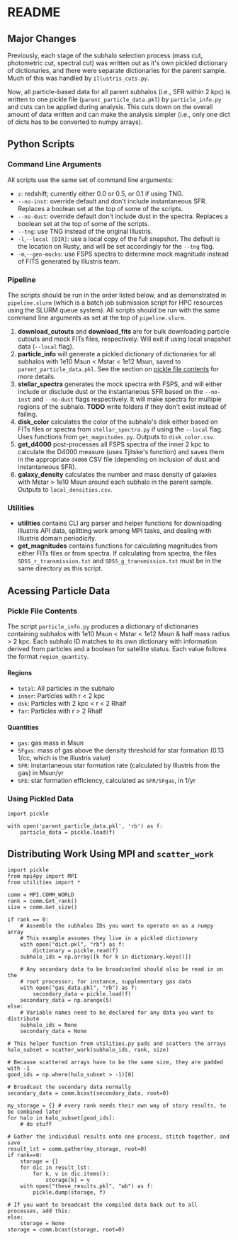 # README

## Major Changes
Previously, each stage of the subhalo selection process (mass cut, photometric cut, spectral cut) was written out as it's own pickled dictionary of dictionaries, and there were separate dictionaries for the parent sample. Much of this was handled by `illustris_cuts.py`.

Now¸ all particle-based data for all parent subhalos (i.e., SFR within 2 kpc) is written to one pickle file (`parent_particle_data.pkl`) by `particle_info.py` and cuts can be applied during analysis. This cuts down on the overall amount of data written and can make the analysis simpler (i.e., only one dict of dicts has to be converted to numpy arrays).

## Python Scripts
### Command Line Arguments
All scripts use the same set of command line arguments:

+ `z`: redshift; currently either 0.0 or 0.5, or 0.1 if using TNG.
+ `--no-inst`: override default and don't include instantaneous SFR. Replaces a boolean set at the top of some of the scripts.
+ `--no-dust`: override default don't include dust in the spectra. Replaces a boolean set at the top of some of the scripts.
+ `--tng`: use TNG instead of the original Illustris.
+ `-l`,`--local [DIR]`: use a local copy of the full snapshot. The default is the location on Rusty, and will be set accordingly for the `--tng` flag.
+ `-m`,`--gen-mocks`: use FSPS spectra to determine mock magnitude instead of FITS generated by Illustris team.

### Pipeline
The scripts should be run in the order listed below, and as demonstrated in `pipeline.slurm` (which is a batch job submission script for HPC resources using the SLURM queue system). All scripts should be run with the same command line arguments as set at the top of `pipeline.slurm`.
1. **download_cutouts** and **download_fits** are for bulk downloading particle cutouts and mock FITs files, respectively. Will exit if using local snapshot data (`--local` flag).
2. **particle_info** will generate a pickled dictionary of dictionaries for all subhalos with 1e10 Msun &lt; Mstar &lt; 1e12 Msun, saved to `parent_particle_data.pkl`. See the section on [pickle file contents](#datacontents) for more details.
3. **stellar_spectra** generates the mock spectra with FSPS, and will either include or disclude dust or the instantaneous SFR based on the `--no-inst` and `--no-dust` flags respectively. It will make spectra for multiple regions of the subhalo. **TODO** write folders if they don't exist instead of failing.
4. **disk_color** calculates the color of the subhalo's disk either based on FITs files or spectra from `stellar_spectra.py` if using the `--local` flag. Uses functions from `get_magnitudes.py`. Outputs to `disk_color.csv`.
5. **get_d4000** post-processes all FSPS spectra of the inner 2 kpc to calculate the D4000 measure (uses Tjitske's function) and saves them in the appropriate `d4000` CSV file (depending on inclusion of dust and instantaneous SFR).
6. **galaxy_density** calculates the number and mass density of galaxies with Mstar &gt; 1e10 Msun around each subhalo in the parent sample. Outputs to `local_densities.csv`.

### Utilities
- **utilities** contains CLI arg parser and helper functions for downloading Illustris API data, splitting work among MPI tasks, and dealing with Illustris domain periodicity.
- **get_magnitudes** contains functions for calculating magnitudes from either FITs files or from spectra. If calculating from spectra, the files `SDSS_r_transmission.txt` and `SDSS_g_transmission.txt` must be in the same directory as this script.

## Acessing Particle Data
### <a name="datacontents"></a>Pickle File Contents
The script `particle_info.py` produces a dictionary of dictionaries containing subhalos with 1e10 Msun &lt; Mstar &lt; 1e12 Msun & half mass radius &gt; 2 kpc. Each subhalo ID matches to its own dictionary with information derived from particles and a boolean for satellite status. Each value follows the format `region_quantity`.

#### Regions
- `total`: All particles in the subhalo
- `inner`: Particles with r < 2 kpc
- `dsk`: Particles with 2 kpc < r < 2 Rhalf
- `far`: Particles with r > 2 Rhalf

#### Quantities
- `gas`: gas mass in Msun
- `SFgas`: mass of gas above the density threshold for star formation (0.13 1/cc, which is the Illustris value)
- `SFR`: instantaneous star formation rate (calculated by Illustris from the gas) in Msun/yr
- `SFE`: star formation efficiency, calculated as `SFR/SFgas`, in 1/yr

### Using Pickled Data

```python3
import pickle

with open('parent_particle_data.pkl', 'rb') as f:
    particle_data = pickle.load(f)
```

## Distributing Work Using MPI and `scatter_work`
```python3
import pickle
from mpi4py import MPI
from utilities import *

comm = MPI.COMM_WORLD
rank = comm.Get_rank()
size = comm.Get_size()

if rank == 0:
    # Assemble the subhalos IDs you want to operate on as a numpy array
    # This example assumes they live in a pickled dictionary
    with open("dict.pkl", "rb") as f:
        dictionary = pickle.read(f)
    subhalo_ids = np.array([k for k in dictionary.keys()])

    # Any secondary data to be broadcasted should also be read in on the
    # root processor; for instance, supplementary gas data
    with open("gas_data.pkl", "rb") as f:
        secondary_data = pickle.load(f)
    secondary_data = np.arange(5)
else:
    # Variable names need to be declared for any data you want to distribute
    subhalo_ids = None
    secondary_data = None

# This helper function from utilities.py pads and scatters the arrays
halo_subset = scatter_work(subhalo_ids, rank, size)

# Because scattered arrays have to be the same size, they are padded with -1
good_ids = np.where(halo_subset > -1)[0]

# Broadcast the secondary data normally
secondary_data = comm.bcast(secondary_data, root=0)

my_storage = {} # every rank needs their own way of story results, to be combined later
for halo in halo_subset[good_ids]:
    # do stuff

# Gather the individual results onto one process, stitch together, and save
result_lst = comm.gather(my_storage, root=0)
if rank==0:
    storage = {}
    for dic in result_lst:
        for k, v in dic.items():
            storage[k] = v
    with open("these_results.pkl", "wb") as f:
        pickle.dump(storage, f)
        
# If you want to broadcast the compiled data back out to all processes, add this:
else:
    storage = None
storage = comm.bcast(storage, root=0)

```
